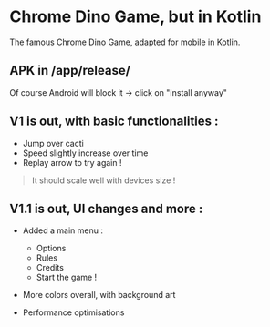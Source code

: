 # Chrome Dino Game, but in Kotlin

The famous Chrome Dino Game, adapted for mobile in Kotlin.
## APK in /app/release/
Of course Android will block it -> click on "Install anyway"

## V1 is out, with basic functionalities : 
- Jump over cacti
- Speed slightly increase over time
- Replay arrow to try again !

> It should scale well with devices size !

## V1.1 is out, UI changes and more :
- Added a main menu : 
  - Options
  - Rules
  - Credits
  - Start the game !
  
- More colors overall, with background art
- Performance optimisations
